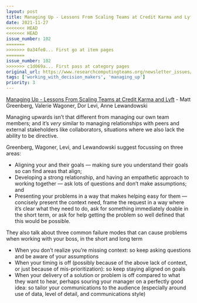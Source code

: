 ```yaml
---
layout: post
title: Managing Up - Lessons From Scaling Teams at Credit Karma and Lyft - Matt Greenberg, Valerie Wagoner, Dor Levi, Anne Lewandowski
date: 2021-11-27
<<<<<<< HEAD
<<<<<<< HEAD
issue_number: 102
=======
>>>>>>> 0a34fe0... First go at item pages
=======
issue_number: 102
>>>>>>> c1d069a... First pass at category pages
original_url: https://www.researchcomputingteams.org/newsletter_issues/0102
tags: ['working_with_decision_makers', 'managing_up']
priority: 3
---
```


<!-- markdownlint-disable MD033 -->
<!-- markdownlint-disable MD041 -->
<!-- markdownlint-disable MD049 -->

[Managing Up - Lessons From Scaling Teams at Credit Karma and Lyft](https://www.reforge.com/blog/managing-up) - Matt Greenberg, Valerie Wagoner, Dor Levi, Anne Lewandowski

Managing upwards isn’t that different from managing our own team members; and it’s *very* similar to managing relationships with peers and external stakeholders like collaborators, situations where we also lack the ability to be directive.

Greenberg, Wagoner, Levi, and Lewandowski suggest focussing on three areas:

- Aligning your and their goals — making sure you understand their goals so can find areas that align;
- Developing a strong relationship, and having an empathetic approach to working together — ask lots of questions and don’t make assumptions; and
- Presenting your problems in a way that makes helping easy for them — concisely present the context need, frame the request in a way where it’s clear what they need to do, ask for something immediately doable in the short term, or ask for help getting the problem so well defined that this would be possible.

They also talk about three common failure modes that can cause problems when working with your boss, in the short and long term

- When you don’t realize you’re missing context: so keep asking questions and be aware of your assumptions
- When your timing is off (possibly because of the above lack of context, or just because of mis-prioritization): so keep staying aligned on goals
- When your delivery of a solution or problem is off compared to what they want to hear, perhaps souring your manager on a perfectly good idea: so tailor your communications to the audience (especially around use of data, level of detail, and communications style)